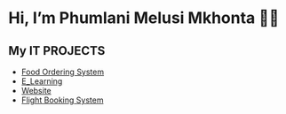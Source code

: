 <h1>Hi, I’m Phumlani Melusi Mkhonta 👩‍🦲</br> </h1>
<h2> My IT PROJECTS </h2>

 
   - [Food Ordering System](https://github.com/Meelucy/Food-ordering-system-)
   - [E_Learning](https://github.com/Meelucy/Food-ordering-system-)
   - [Website](https://github.com/Meelucy/Website-)
   - [Flight Booking System](https://github.com/Meelucy/Website-)






